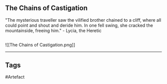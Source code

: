 ## The Chains of Castigation
"The mysterious traveller saw the vilified brother chained to a cliff, where all could point and shout and deride him. In one fell swing, she cracked the mountainside, freeing him."
\- Lycia, the Heretic
## 
![[The Chains of Castigation.png]]

---
## Tags
#Artefact